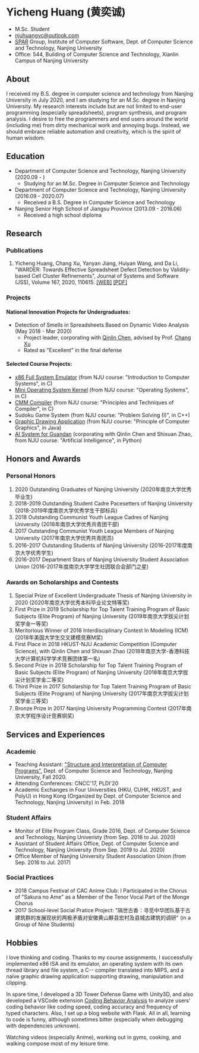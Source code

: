 # Yicheng Huang (黄奕诚)

- M.Sc. Student
- <a href="mailto:njuhuangyc@outlook.com">njuhuangyc@outlook.com</a>
- <a href="http://ics.nju.edu.cn/spar/">SPAR</a> Group, Institute of Computer Software, Dept. of Computer Science and Technology, Nanjing University
- Office: 544, Building of Computer Science and Technology, Xianlin Campus of Nanjing University

## About

I received my B.S. degree in computer science and technology from Nanjing University in July 2020, and I am studying for an M.Sc. degree in Nanjing University. My research interests include but are not limited to end-user programming (especially spreadsheets), program synthesis, and program analysis. I desire to free the programmers and end users around the world (including me) from dirty mechanical work and annoying bugs. Instead, we should embrace reliable automation and creativity, which is the spirit of human wisdom.

## Education

- Department of Computer Science and Technology, Nanjing University (2020.09 - )
  - Studying for an M.Sc. Degree in Computer Science and Technology
- Department of Computer Science and Technology, Nanjing University (2016.09 - 2020.07)
  - Received a B.S. Degree in Computer Science and Technology
- Nanjing Senior High School of Jiangsu Province (2013.09 - 2016.06)
  - Received a high school diploma

## Research

### Publications

1. Yicheng Huang, Chang Xu, Yanyan Jiang, Huiyan Wang, and Da Li, "WARDER: Towards Effective Spreadsheet Defect Detection by Validity-based Cell Cluster Refinements", Journal of Systems and Software (JSS), Volume 167, 2020, 110615. <a href="https://doi.org/10.1016/j.jss.2020.110615">[WEB]</a> <a href="https://njubroccoli.github.io/publications/huang_2020_warder.pdf">[PDF]</a>

### Projects

#### National Innovation Projects for Undergraduates:

- Detection of Smells in Spreadsheets Based on Dynamic Video Analysis (May 2018 - Mar 2020)
  - Project leader, corporating with [Qinlin Chen](https://qinlinchen.github.io/), advised by Prof. [Chang Xu](https://cs.nju.edu.cn/changxu/)
  - Rated as "Excellent" in the final defense

#### Selected Course Projects:

- [x86 Full System Emulator](https://github.com/NJUBroccoli/Programming-Assignment-2017) (from NJU course: "Introduction to Computer Systems", in C)
- [Mini Operating System Kernel](https://github.com/NJUBroccoli/oslab) (from NJU course: "Operating Systems", in C)
- [CMM Compiler](https://github.com/NJUBroccoli/HYCompiler) (from NJU course: "Principles and Techniques of Compiler", in C)
- Sudoku Game System (from NJU course: "Problem Solving (I)", in C++)
- [Graphic Drawing Application](https://github.com/NJUBroccoli/HYC-Paint) (from NJU course: "Principle of Computer Graphics", in Java)
- [AI System for Guandan](https://github.com/QinlinChen/guandan-ai) (corporating with Qinlin Chen and Shixuan Zhao, from NJU course: "Artificial Intelligence", in Python)

## Honors and Awards

### Personal Honors

1. 2020 Outstanding Graduates of Nanjing University (2020年南京大学优秀毕业生)
2. 2018-2019 Outstanding Student Cadre Pacesetters of Nanjing University (2018-2019年度南京大学优秀学生干部标兵)
3. 2018 Outstanding Communist Youth League Cadres of Nanjing University (2018年南京大学优秀共青团干部)
4. 2017 Outstanding Communist Youth League Members of Nanjing University (2017年南京大学优秀共青团员)
5. 2016-2017 Outstanding Students of Nanjing University (2016-2017年度南京大学优秀学生)
6. 2016-2017 Department Stars of Nanjing University Student Association Union (2016-2017年度南京大学学生社团联合会部门之星)

### Awards on Scholarships and Contests

1. Special Prize of Excellent Undergraduate Thesis of Nanjing University in 2020 (2020年南京大学优秀本科毕业论文特等奖)
2. First Prize in 2019 Scholarship for Top Talent Training Program of Basic Subjects (Elite Program) of Nanjing University (2019年南京大学拔尖计划奖学金一等奖)
3. Meritorious Winner of 2018 Interdisciplinary Contest In Modeling (ICM) (2018年美国大学生交叉建模竞赛M奖)
4. First Place in 2018 HKUST-NJU Academic Competition (Computer Science), with Qinlin Chen and Shixuan Zhao (2018年南京大学-香港科技大学计算机科学学术竞赛团体第一名)
5. Second Prize in 2018 Scholarship for Top Talent Training Program of Basic Subjects (Elite Program) of Nanjing University (2018年南京大学拔尖计划奖学金二等奖)
6. Third Prize in 2017 Scholarship for Top Talent Training Program of Basic Subjects (Elite Program) of Nanjing University (2017年南京大学拔尖计划奖学金三等奖)
7. Bronze Prize in 2017 Nanjing University Programming Contest (2017年南京大学程序设计竞赛铜奖)

## Services and Experiences

### Academic

- Teaching Assistant: <a href="https://nju-sicp.bitbucket.io">"Structure and Interpretation of Computer Programs"</a>, Dept. of Computer Science and Technology, Nanjing University, Fall 2020.
- Attending Conferences: CNCC'17, PLDI'20
- Academic Exchanges in Four Universities (HKU, CUHK, HKUST, and PolyU) in Hong Kong (Organized by Dept. of Computer Science and Technology, Nanjing University) in Feb. 2018

### Student Affairs

- Monitor of Elite Program Class, Grade 2016, Dept. of Computer Science and Technology, Nanjing Univeristy (from Sep. 2016 to Jul. 2020)
- Assistant of Student Affairs Office, Dept. of Computer Science and Technology, Nanjing University (from Sep. 2019 to Jul. 2020)
- Office Member of Nanjing University Student Association Union (from Sep. 2016 to Jul. 2017)

### Social Practices

- 2018 Campus Festival of CAC Anime Club: I Participated in the Chorus of "Sakura no Ame" as a Member of the Tenor Vocal Part of the Monge Chorus
- 2017 School-level Social Pratice Project: "隔世古香：寻觅中华团队基于古建筑群的发展现状的两极矛盾对安徽黄山黟县宏村及县城古建筑的调研" (in a Group of Nine Students)

## Hobbies

I love thinking and coding. Thanks to my course assignments, I successfully implemented x86 ISA and its emulator, an operating system with its own thread library and file system, a C-- compiler translated into MIPS, and a naïve graphic drawing application supporting drawing, manipulation and clipping.

In spare time, I developed a 3D Tower Defense Game with Unity3D, and also developed a VSCode extension <a href="https://marketplace.visualstudio.com/items?itemName=Broccoli.cba-vscode">Coding Behavior Analysis</a> to analyze users&#39; coding behavior like coding speed, coding accuracy and frequency of typed characters. Also, I set up a blog website with Flask. All in all, learning to code is funny, although sometimes bitter (especially when debugging with dependencies unknown).

Watching videos (especially Anime), working out in gyms, cooking, and walking compose most of my leisure time.

